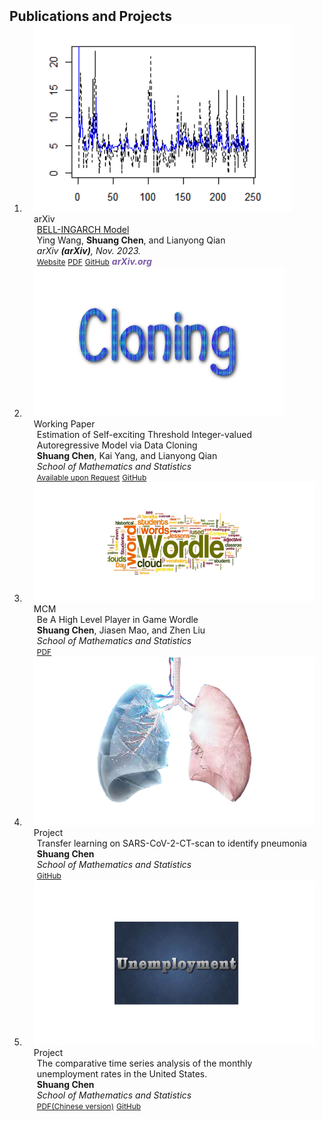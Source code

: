 <h2 id="publications" style="margin: 2px 0px -15px;">Publications and Projects</h2>

<div class="publications">
<ol class="bibliography">

<!-- 
<li>
<div class="pub-row">

  <div class="col-sm-3 abbr" style="position: relative;padding-right: 15px;padding-left: 15px;">
    <img src="assets/img/principalmanifold.png" class="teaser img-fluid z-depth-1">
    <abbr class="badge">arXiv</abbr>
  </div>

  <div class="col-sm-9" style="position: relative;padding-right: 15px;padding-left: 20px;">
    <div class="title"><a href="https://arxiv.org/abs/2306.06534">Principal and Self-Consistent Positive Semi-Defnite Manifolds</a></div>
    <div class="author"><strong>Hanchao Zhang, Thaddeus Tarpey</strong></div>
    <div class="periodical"><em>arXiv <strong>(arXiv)</strong>, Aug. 2023.</em></div>
    <div class="links">
    <a href="assets/files/single.html" class="btn btn-sm z-depth-0" role="button" target="_blank" style="font-size:12px;">Website</a>
      <a href="https://arxiv.org/pdf/2306.06534.pdf" class="btn btn-sm z-depth-0" role="button" target="_blank" style="font-size:12px;">PDF</a>
      <a href="https://github.com/Hanchao-Zhang/Self-Consistency-Clustering" class="btn btn-sm z-depth-0" role="button" target="_blank" style="font-size:12px;">GitHub</a>
      <a href="https://pypi.org/project/KTensors/" class="btn btn-sm z-depth-0" role="button" target="_blank" style="font-size:12px;">Package</a>
      <a href="assets/files/KTensors.bib" class="btn btn-sm z-depth-0" role="button" target="_blank" style="font-size:12px;">BibTeX</a>
      <strong><i style="color:#7b5aa6">arXiv.org</i></strong>
    </div>
  </div>
</div>
</li> -->


<li>
<div class="pub-row">

  <div class="col-sm-3 abbr" style="position: relative;padding-right: 15px;padding-left: 15px;">
    <img src="assets/bell1.png" class="teaser img-fluid z-depth-1">
    <abbr class="badge">arXiv</abbr>
  </div>

  <div class="col-sm-9" style="position: relative;padding-right: 15px;padding-left: 20px;">
    <div class="title"><a href="https://arxiv.org/abs/2311.11352">BELL-INGARCH Model</a></div>
    <div class="author">Ying Wang, <strong>Shuang Chen</strong>, and Lianyong Qian</div>
    <div class="periodical"><em>arXiv <strong>(arXiv)</strong>, Nov. 2023.</em></div>
    <div class="links">
    <a href="https://arxiv.org/abs/2311.11352" class="btn btn-sm z-depth-0" role="button" target="_blank" style="font-size:12px;">Website</a>
      <a href="https://arxiv.org/pdf/2311.11352.pdf" class="btn btn-sm z-depth-0" role="button" target="_blank" style="font-size:12px;">PDF</a>
      <a href="https://github.com/ShuangChen09/Bell-INGARCH-Model" class="btn btn-sm z-depth-0" role="button" target="_blank" style="font-size:12px;">GitHub</a>
      <strong><i style="color:#7b5aa6">arXiv.org</i></strong>
    </div>
  </div>
</div>
</li>
  

<li>
<div class="pub-row">

  <div class="col-sm-3 abbr" style="position: relative;padding-right: 15px;padding-left: 15px;">
    <img src="assets/cloning1.png" class="teaser img-fluid z-depth-1">
    <abbr class="badge">Working Paper</abbr>
  </div>

  <div class="col-sm-9" style="position: relative;padding-right: 15px;padding-left: 20px;">
    <div class="title">Estimation of Self-exciting Threshold Integer-valued Autoregressive Model via Data Cloning</div>
    <div class="author"><strong>Shuang Chen</strong>, Kai Yang, and Lianyong Qian </div>
    <div class="periodical"><em> School of Mathematics and Statistics</em></div>
    <div class="links">
      <a href="mailto:chensh0926@163.com" class="btn btn-sm z-depth-0" role="button" target="_blank" style="font-size:12px;">Available upon Request</a>
      <a href="https://github.com/ShuangChen09/MCMC-method-for-SETINAR-model" class="btn btn-sm z-depth-0" role="button" target="_blank" style="font-size:12px;">GitHub</a>
    </div>
  </div>
</div>
</li>

<li>
<div class="pub-row">

  <div class="col-sm-3 abbr" style="position: relative;padding-right: 15px;padding-left: 15px;">
    <img src="assets/wordle3.png" class="teaser img-fluid z-depth-1">
    <abbr class="badge">MCM</abbr>
  </div>

  <div class="col-sm-9" style="position: relative;padding-right: 15px;padding-left: 20px;">
    <div class="title">Be A High Level Player in Game Wordle</div>
    <div class="author"><strong>Shuang Chen</strong>, Jiasen Mao, and Zhen Liu </div>
    <div class="periodical"><em> School of Mathematics and Statistics</em></div>
    <div class="links">
      <a href="https://drive.google.com/file/d/1ZZzJvMh_Wlgv0eQ8QX2iTMkm5mL12MWd/view?usp=sharing" class="btn btn-sm z-depth-0" role="button" target="_blank" style="font-size:12px;">PDF</a>
    </div>
  </div>
</div>
</li>



<li>
<div class="pub-row">

  <div class="col-sm-3 abbr" style="position: relative;padding-right: 15px;padding-left: 15px;">
    <img src="assets/fei.jpg" class="teaser img-fluid z-depth-1">
    <abbr class="badge">Project</abbr>
  </div>
  <div class="col-sm-9" style="position: relative;padding-right: 15px;padding-left: 20px;">
    <div class="title">Transfer learning on SARS-CoV-2-CT-scan to identify pneumonia</div>
    <div class="author"><strong>Shuang Chen</strong> </div>
    <div class="periodical"><em> School of Mathematics and Statistics</em></div>
    <div class="links">
      <a href="https://github.com/ShuangChen09/Transfer-learning-on-SARS-CoV-2-CT-scan" class="btn btn-sm z-depth-0" role="button" target="_blank" style="font-size:12px;">GitHub</a>
    </div>
  </div>
</div>
</li>


<li>
<div class="pub-row">

  <div class="col-sm-3 abbr" style="position: relative;padding-right: 15px;padding-left: 15px;">
    <img src="assets/p-unemployment.png" class="teaser img-fluid z-depth-1">
    <abbr class="badge">Project</abbr>
  </div>
  <div class="col-sm-9" style="position: relative;padding-right: 15px;padding-left: 20px;">
    <div class="title">The comparative time series analysis of the monthly unemployment rates in the United States.</div>
    <div class="author"><strong>Shuang Chen</strong> </div>
    <div class="periodical"><em> School of Mathematics and Statistics</em></div>
    <div class="links">
      <a href="https://drive.google.com/file/d/1C86UrK03lWSE8WKAo1xG-mWh97ckJL-S/view?usp=sharing" class="btn btn-sm z-depth-0" role="button" target="_blank" style="font-size:12px;">PDF(Chinese version)</a>
      <a href="https://github.com/ShuangChen09/ARIMA-HMM-Prophet-LSTM-for-time-series" class="btn btn-sm z-depth-0" role="button" target="_blank" style="font-size:12px;">GitHub</a>
    </div>
  </div>
</div>
</li>
  
<br>

</ol>
</div>
